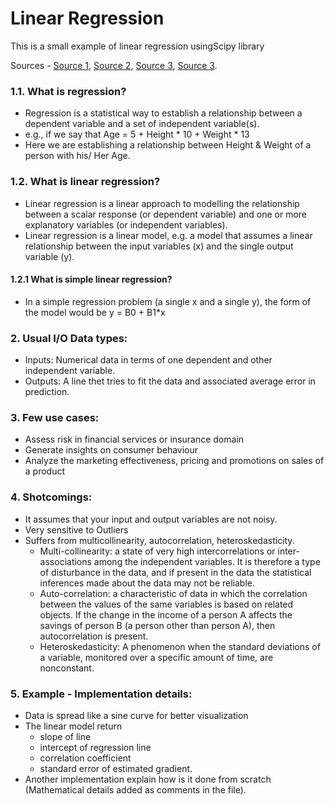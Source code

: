 # Linear Regression
This is a small example of linear regression usingScipy library

Sources - [Source 1](https://www.dezyre.com/data-science-in-r-programming-tutorial/linear-regression-tutorial), [Source 2](https://en.wikipedia.org/wiki/Linear_regression), [Source 3](https://machinelearningmastery.com/linear-regression-for-machine-learning/), [Source 3](https://analyticstraining.com/popular-applications-of-linear-regression-for-businesses/).

### 1.1. What is regression?
- Regression is a statistical way to establish a relationship between a dependent variable and a set of independent variable(s). 
- e.g., if we say that Age = 5 + Height * 10 + Weight * 13
- Here we are establishing a relationship between Height & Weight of a person with his/ Her Age. 
     
### 1.2. What is linear regression?
 - Linear regression is a linear approach to modelling the relationship between a scalar response (or dependent variable) and one or more explanatory variables (or independent variables).  
 - Linear regression is a linear model, e.g. a model that assumes a linear relationship between the input variables (x) and the single output variable (y).
 
 #### 1.2.1 What is simple linear regression?
 - In a simple regression problem (a single x and a single y), the form of the model would be y = B0 + B1*x


### 2. Usual I/O Data types:
- Inputs: Numerical data in terms of one dependent and other independent variable.
- Outputs: A line thet tries to fit the data and associated average error in prediction.


### 3. Few use cases:
- Assess risk in financial services or insurance domain
- Generate insights on consumer behaviour
- Analyze the marketing effectiveness, pricing and promotions on sales of a product


### 4. Shotcomings:
- It assumes that your input and output variables are not noisy.
- Very sensitive to Outliers
- Suffers from multicollinearity, autocorrelation, heteroskedasticity.
  - Multi-collinearity: a state of very high intercorrelations or inter-associations among the independent variables. It is therefore a type of disturbance in the data, and if present in the data the statistical inferences made about the data may not be reliable.
  - Auto-correlation: a characteristic of data in which the correlation between the values of the same variables is based on related objects. If the change in the income of a person A affects the savings of person B (a person other than person A), then autocorrelation is present. 
  - Heteroskedasticity: A phenomenon when the standard deviations of a variable, monitored over a specific amount of time, are nonconstant.

### 5. Example - Implementation details:
- Data is spread like a sine curve for better visualization
- The linear model return 
  - slope of line
  - intercept of regression line
  - correlation coefficient
  - standard error of estimated gradient.
- Another implementation explain how is it done from scratch (Mathematical details added as comments in the file). 

